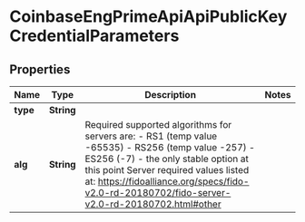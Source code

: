 
# CoinbaseEngPrimeApiApiPublicKeyCredentialParameters

## Properties
Name | Type | Description | Notes
------------ | ------------- | ------------- | -------------
**type** | **String** |  | 
**alg** | **String** | Required supported algorithms for servers are: - RS1 (temp value -65535) - RS256 (temp value -257) - ES256 (-7) - the only stable option at this point Server required values listed at: https://fidoalliance.org/specs/fido-v2.0-rd-20180702/fido-server-v2.0-rd-20180702.html#other | 



